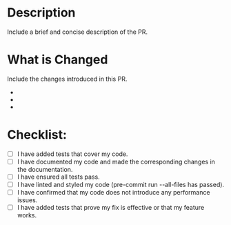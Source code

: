 
# Description

Include a brief and concise description of the PR. 

# What is Changed

Include the changes introduced in this PR.

- 
- 
- 

# Checklist:

- [ ] I have added tests that cover my code.
- [ ] I have documented my code and made the corresponding changes in the documentation.
- [ ] I have ensured all tests pass.
- [ ] I have linted and styled my code (pre-commit run --all-files has passed).
- [ ] I have confirmed that my code does not introduce any performance issues.
- [ ] I have added tests that prove my fix is effective or that my feature works.
